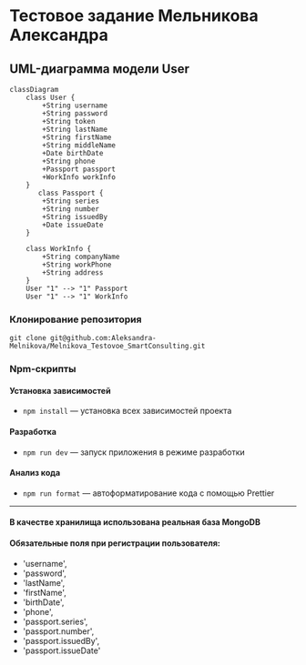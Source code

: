 # Тестовое задание Мельникова Александра

## UML-диаграмма модели User

```mermaid
classDiagram
    class User {
        +String username
        +String password
        +String token
        +String lastName
        +String firstName
        +String middleName
        +Date birthDate
        +String phone
        +Passport passport
        +WorkInfo workInfo
    }
       class Passport {
        +String series
        +String number
        +String issuedBy
        +Date issueDate
    }

    class WorkInfo {
        +String companyName
        +String workPhone
        +String address
    }
    User "1" --> "1" Passport
    User "1" --> "1" WorkInfo
```
###  Клонирование репозитория

    git clone git@github.com:Aleksandra-Melnikova/Melnikova_Testovoe_SmartConsulting.git
### Npm-скрипты
#### Установка зависимостей
- `npm install` — установка всех зависимостей проекта

#### Разработка
- `npm run dev` — запуск приложения в режиме разработки 

#### Анализ кода
- `npm run format` — автоформатирование кода с помощью Prettier
---

#### В качестве хранилища использована реальная база MongoDB

#### Обязательные поля при регистрации пользователя:
- 'username',
- 'password',
- 'lastName',
- 'firstName',
- 'birthDate',
- 'phone',
- 'passport.series',
- 'passport.number',
- 'passport.issuedBy',
- 'passport.issueDate'